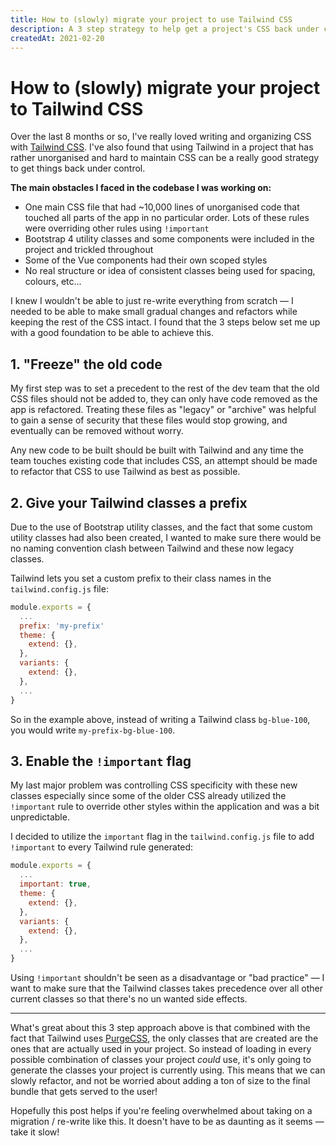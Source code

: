 ```yaml
---
title: How to (slowly) migrate your project to use Tailwind CSS
description: A 3 step strategy to help get a project's CSS back under control without having to re-write everything all at once.
createdAt: 2021-02-20
---
```


<div class="prose dark:prose-light">

# How to (slowly) migrate your project to Tailwind CSS

Over the last 8 months or so, I've really loved writing and organizing CSS with [Tailwind CSS](https://tailwindcss.com/). I've also found that using Tailwind in a project that has rather unorganised and hard to maintain CSS can be a really good strategy to get things back under control.

**The main obstacles I faced in the codebase I was working on:**

- One main CSS file that had ~10,000 lines of unorganised code that touched all parts of the app in no particular order. Lots of these rules were overriding other rules using `!important`
- Bootstrap 4 utility classes and some components were included in the project and trickled throughout
- Some of the Vue components had their own scoped styles
- No real structure or idea of consistent classes being used for spacing, colours, etc...

I knew I wouldn't be able to just re-write everything from scratch — I needed to be able to make small gradual changes and refactors while keeping the rest of the CSS intact. I found that the 3 steps below set me up with a good foundation to be able to achieve this.

## 1. "Freeze" the old code

My first step was to set a precedent to the rest of the dev team that the old CSS files should not be added to, they can only have code removed as the app is refactored. Treating these files as "legacy" or "archive" was helpful to gain a sense of security that these files would stop growing, and eventually can be removed without worry.

Any new code to be built should be built with Tailwind and any time the team touches existing code that includes CSS, an attempt should be made to refactor that CSS to use Tailwind as best as possible.

## 2. Give your Tailwind classes a prefix

Due to the use of Bootstrap utility classes, and the fact that some custom utility classes had also been created, I wanted to make sure there would be no naming convention clash between Tailwind and these now legacy classes.

Tailwind lets you set a custom prefix to their class names in the `tailwind.config.js` file:

```js
module.exports = {
  ...
  prefix: 'my-prefix'
  theme: {
    extend: {},
  },
  variants: {
    extend: {},
  },
  ...
}
```

So in the example above, instead of writing a Tailwind class `bg-blue-100`, you would write `my-prefix-bg-blue-100`.

## 3. Enable the `!important` flag

My last major problem was controlling CSS specificity with these new classes especially since some of the older CSS already utilized the `!important` rule to override other styles within the application and was a bit unpredictable.

I decided to utilize the `important` flag in the `tailwind.config.js` file to add `!important` to every Tailwind rule generated:

```js
module.exports = {
  ...
  important: true,
  theme: {
    extend: {},
  },
  variants: {
    extend: {},
  },
  ...
}
```

Using `!important` shouldn't be seen as a disadvantage or "bad practice" — I want to make sure that the Tailwind classes takes precedence over all other current classes so that there's no un wanted side effects.

---

What's great about this 3 step approach above is that combined with the fact that Tailwind uses [PurgeCSS](https://tailwindcss.com/docs/optimizing-for-production#writing-purgeable-html), the only classes that are created are the ones that are actually used in your project. So instead of loading in every possible combination of classes your project _could_ use, it's only going to generate the classes your project is currently using. This means that we can slowly refactor, and not be worried about adding a ton of size to the final bundle that gets served to the user!

Hopefully this post helps if you're feeling overwhelmed about taking on a migration / re-write like this. It doesn't have to be as daunting as it seems — take it slow!

</div>
